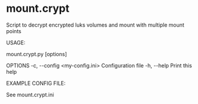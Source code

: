 # mount.crypt
Script to decrypt encrypted luks volumes and mount with multiple mount points

USAGE:

mount.crypt.py [options]

OPTIONS
    -c, --config <my-config.ini>     Configuration file
    -h, --help                    Print this help

EXAMPLE CONFIG FILE:

See mount.crypt.ini

